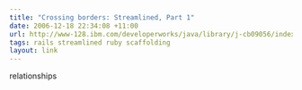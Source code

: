 ```yaml
---
title: "Crossing borders: Streamlined, Part 1"
date: 2006-12-18 22:34:08 +11:00
url: http://www-128.ibm.com/developerworks/java/library/j-cb09056/index.html
tags: rails streamlined ruby scaffolding
layout: link
---
```

relationships
